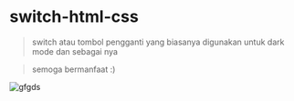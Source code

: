 # switch-html-css

> switch atau tombol pengganti yang biasanya digunakan untuk dark mode dan sebagai nya

> semoga bermanfaat :)


![gfgds](https://user-images.githubusercontent.com/59074036/99344224-2259a980-28c2-11eb-979e-08ce6d0e4501.JPG)


